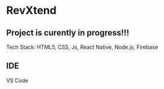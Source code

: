 # RevXtend

## Project is curently in progress!!!

Tech Stack: HTML5, CSS, Js, React Native, Node.js, Firebase

## IDE
VS Code
 
